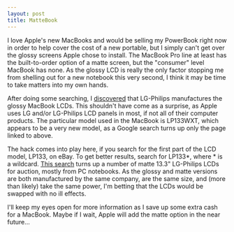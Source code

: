 ```yaml
---
layout: post
title: MatteBook
---
```

I love Apple's new MacBooks and would be selling my PowerBook right now in order to help cover the cost of a new portable, but I simply can't get over the glossy screens Apple chose to install.  The MacBook Pro line at least has the built-to-order option of a matte screen, but the "consumer" level MacBook has none.  As the glossy LCD is really the only factor stopping me from shelling out for a new notebook this very second, I think it may be time to take matters into my own hands.

After doing some searching, I [discovered](http://www.applefritter.com/node/18245) that LG-Philips manufactures the glossy MacBook LCDs.  This shouldn't have come as a surprise, as Apple uses LG and/or LG-Philips LCD panels in most, if not all of their computer products.  The particular model used in the MacBook is LP133WXT, which appears to be a very new model, as a Google search turns up only the page linked to above.

The hack comes into play here, if you search for the first part of the LCD model, LP133, on eBay.  To get better results, search for LP133*, where * is a wildcard.  [This search](http://search.ebay.com/search/search.dll?from=R40&amp;satitle=LP133*+LCD) turns up a number of matte 13.3" LG-Philips LCDs for auction, mostly from PC notebooks.  As the glossy and matte versions are both manufactured by the same company, are the same size, and (more than likely) take the same power, I'm betting that the LCDs would be swapped with no ill effects.

I'll keep my eyes open for more information as I save up some extra cash for a MacBook.  Maybe if I wait, Apple will add the matte option in the near future...
